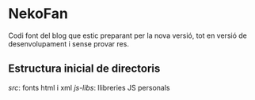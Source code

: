 # NekoFan

Codi font del blog que estic preparant per la nova versió, tot en versió de desenvolupament i sense provar res.

## Estructura inicial de directoris

_src_: fonts html i xml
_js-libs_: llibreries JS personals
